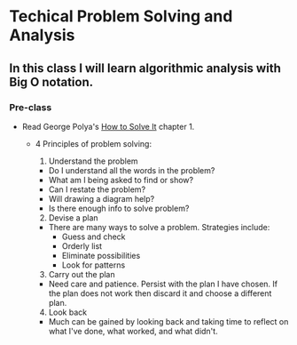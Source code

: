 # Techical Problem Solving and Analysis

## In this class I will learn algorithmic analysis with Big O notation.

### Pre-class

* Read George Polya's [How to Solve It](https://math.berkeley.edu/~gmelvin/polya.pdf) chapter 1.

  * 4 Principles of problem solving:

    1. Understand the problem

      * Do I understand all the words in the problem?
      * What am I being asked to find or show?
      * Can I restate the problem?
      * Will drawing a diagram help?
      * Is there enough info to solve problem?

    2. Devise a plan

      * There are many ways to solve a problem. Strategies include:
        * Guess and check
        * Orderly list
        * Eliminate possibilities
        * Look for patterns

    3. Carry out the plan

      * Need care and patience. Persist with the plan I have chosen. If the plan does not work then discard it and choose a different plan.

    4. Look back

      * Much can be gained by looking back and taking time to reflect on what I've done, what worked, and what didn't.
